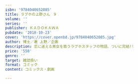 ```yaml
---
isbn: '9784040652085'
title: ラブホの上野さん　9
volume: ''
series: ''
publisher: ＫＡＤＯＫＡＷＡ
pubdate: '2018-10-23'
cover: 'https://cover.openbd.jp/9784040652085.jpg'
author: 博士／著 上野／企画
description: 恋に迷える男女を救うラブホスタッフの物語、ついに完結!!
price: '550'
genre: ''
target: 雑誌扱い
format: コミック
content: コミックス・劇画

---
```


